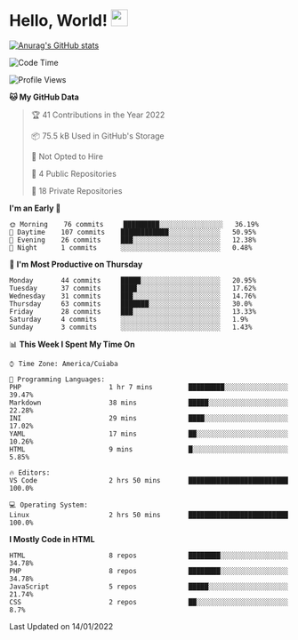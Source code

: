 
# Hello, World! <img src="https://raw.githubusercontent.com/MartinHeinz/MartinHeinz/master/wave.gif" width="30px">

[![Anurag's GitHub stats](https://github-readme-stats.vercel.app/api?username=ilismarque&count_private=true&show_icons=true&theme=dracula)](https://github.com/anuraghazra/github-readme-stats)

<!--START_SECTION:waka-->
![Code Time](http://img.shields.io/badge/Code%20Time-3%20hrs%2042%20mins-blue)

![Profile Views](http://img.shields.io/badge/Profile%20Views-46-blue)

**🐱 My GitHub Data** 

> 🏆 41 Contributions in the Year 2022
 > 
> 📦 75.5 kB Used in GitHub's Storage 
 > 
> 🚫 Not Opted to Hire
 > 
> 📜 4 Public Repositories 
 > 
> 🔑 18 Private Repositories  
 > 
**I'm an Early 🐤** 

```text
🌞 Morning    76 commits     █████████░░░░░░░░░░░░░░░░   36.19% 
🌆 Daytime    107 commits    ████████████░░░░░░░░░░░░░   50.95% 
🌃 Evening    26 commits     ███░░░░░░░░░░░░░░░░░░░░░░   12.38% 
🌙 Night      1 commits      ░░░░░░░░░░░░░░░░░░░░░░░░░   0.48%

```
📅 **I'm Most Productive on Thursday** 

```text
Monday       44 commits     █████░░░░░░░░░░░░░░░░░░░░   20.95% 
Tuesday      37 commits     ████░░░░░░░░░░░░░░░░░░░░░   17.62% 
Wednesday    31 commits     ███░░░░░░░░░░░░░░░░░░░░░░   14.76% 
Thursday     63 commits     ███████░░░░░░░░░░░░░░░░░░   30.0% 
Friday       28 commits     ███░░░░░░░░░░░░░░░░░░░░░░   13.33% 
Saturday     4 commits      ░░░░░░░░░░░░░░░░░░░░░░░░░   1.9% 
Sunday       3 commits      ░░░░░░░░░░░░░░░░░░░░░░░░░   1.43%

```


📊 **This Week I Spent My Time On** 

```text
⌚︎ Time Zone: America/Cuiaba

💬 Programming Languages: 
PHP                      1 hr 7 mins         █████████░░░░░░░░░░░░░░░░   39.47% 
Markdown                 38 mins             █████░░░░░░░░░░░░░░░░░░░░   22.28% 
INI                      29 mins             ████░░░░░░░░░░░░░░░░░░░░░   17.02% 
YAML                     17 mins             ██░░░░░░░░░░░░░░░░░░░░░░░   10.26% 
HTML                     9 mins              █░░░░░░░░░░░░░░░░░░░░░░░░   5.85%

🔥 Editors: 
VS Code                  2 hrs 50 mins       █████████████████████████   100.0%

💻 Operating System: 
Linux                    2 hrs 50 mins       █████████████████████████   100.0%

```

**I Mostly Code in HTML** 

```text
HTML                     8 repos             ████████░░░░░░░░░░░░░░░░░   34.78% 
PHP                      8 repos             ████████░░░░░░░░░░░░░░░░░   34.78% 
JavaScript               5 repos             █████░░░░░░░░░░░░░░░░░░░░   21.74% 
CSS                      2 repos             ██░░░░░░░░░░░░░░░░░░░░░░░   8.7%

```



 Last Updated on 14/01/2022
<!--END_SECTION:waka-->

<!--
**ilismarque/ilismarque** is a ✨ _special_ ✨ repository because its `README.md` (this file) appears on your GitHub profile.

Here are some ideas to get you started:

- 🔭 I’m currently working on ...
- 🌱 I’m currently learning ...
- 👯 I’m looking to collaborate on ...
- 🤔 I’m looking for help with ...
- 💬 Ask me about ...
- 📫 How to reach me: ...
- 😄 Pronouns: ...
- ⚡ Fun fact: ...
-->
